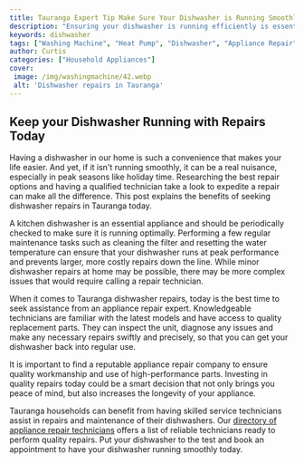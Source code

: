 ```yaml
---
title: Tauranga Expert Tip Make Sure Your Dishwasher is Running Smoothly with Repairs Today
description: "Ensuring your dishwasher is running efficiently is essential for sparkling dishes Check out this expert tip from Tauranga and discover how you can repair any issues quickly and easily"
keywords: dishwasher
tags: ["Washing Machine", "Heat Pump", "Dishwasher", "Appliance Repair", "Kitchen Appliances", "Clean Appliance"]
author: Curtis
categories: ["Household Appliances"]
cover: 
 image: /img/washingmachine/42.webp
 alt: 'Dishwasher repairs in Tauranga'
---
```

## Keep your Dishwasher Running with Repairs Today
Having a dishwasher in our home is such a convenience that makes your life easier. And yet, if it isn't running smoothly, it can be a real nuisance, especially in peak seasons like holiday time. Researching the best repair options and having a qualified technician take a look to expedite a repair can make all the difference. This post explains the benefits of seeking dishwasher repairs in Tauranga today. 

A kitchen dishwasher is an essential appliance and should be periodically checked to make sure it is running optimally. Performing a few regular maintenance tasks such as cleaning the filter and resetting the water temperature can ensure that your dishwasher runs at peak performance and prevents larger, more costly repairs down the line. While minor dishwasher repairs at home may be possible, there may be more complex issues that would require calling a repair technician. 

When it comes to Tauranga dishwasher repairs, today is the best time to seek assistance from an appliance repair expert. Knowledgeable technicians are familiar with the latest models and have access to quality replacement parts. They can inspect the unit, diagnose any issues and make any necessary repairs swiftly and precisely, so that you can get your dishwasher back into regular use. 

It is important to find a reputable appliance repair company to ensure quality workmanship and use of high-performance parts. Investing in quality repairs today could be a smart decision that not only brings you peace of mind, but also increases the longevity of your appliance. 

Tauranga households can benefit from having skilled service technicians assist in repairs and maintenance of their dishwashers. Our [directory of appliance repair technicians](./pages/appliance-repair-technicians) offers a list of reliable technicians ready to perform quality repairs. Put your dishwasher to the test and book an appointment to have your dishwasher running smoothly today.
